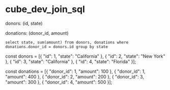 # cube_dev_join_sql

donors: (id, state)

donations: (donor_id, amount)

`select state, sum(amount) from donors, donations where donations.donor_id = donors.id group by state`



const donors = [{ "id": 1, "state": "California" }, { "id": 2, "state": "New York" }, { "id": 3, "state": "California" }, { "id": 4, "state": "Florida" }];

const donations = [{ "donor_id": 1, "amount": 100 }, { "donor_id": 1, "amount": 400 }, { "donor_id": 2, "amount": 200 }, { "donor_id": 3, "amount": 300 }, { "donor_id": 4, "amount": 500 }];
